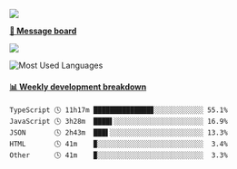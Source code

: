 [![](https://count.getloli.com/get/@SmaIIstars.github.readme)](https://count.getloli.com/)


[**💬 Message board**](https://chat.getloli.com/room/@SmaIIstars.github)

[![](https://chat.getloli.com/room/@SmaIIstars.github/svg?width=600&height=100&limit=20&theme=light&fontSize=14)](https://chat.getloli.com/room/@SmaIIstars.github)


![Most Used Languages](https://github-readme-stats.vercel.app/api/top-langs/?username=SmaIIstars&theme=dark&layout=compact)

<!-- waka-box start -->
#### <a href="https://gist.github.com/e31f5e1b7a15ee54e2fc8fca68aa5e2b" target="_blank">📊 Weekly development breakdown</a>
```text
TypeScript 🕓 11h17m ██████████████▊░░░░░░░░░░░░ 55.1%
JavaScript 🕓 3h28m  ████▌░░░░░░░░░░░░░░░░░░░░░░ 16.9%
JSON       🕓 2h43m  ███▌░░░░░░░░░░░░░░░░░░░░░░░ 13.3%
HTML       🕓 41m    ▉░░░░░░░░░░░░░░░░░░░░░░░░░░  3.4%
Other      🕓 41m    ▉░░░░░░░░░░░░░░░░░░░░░░░░░░  3.3%
```
<!-- Powered by https://github.com/YouEclipse/waka-box-go . -->
<!-- waka-box end -->
